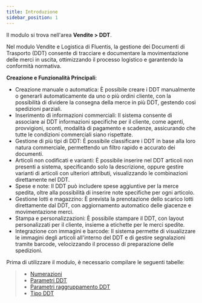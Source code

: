 ```yaml
---
title: Introduzione
sidebar_position: 1
---
```


Il modulo si trova nell'area **Vendite > DDT**.

Nel modulo Vendite e Logistica di Fluentis, la gestione dei Documenti di Trasporto (DDT) consente di tracciare e documentare la movimentazione delle merci in uscita, ottimizzando il processo logistico e garantendo la conformità normativa. 

**Creazione e Funzionalità Principali**:
- Creazione manuale o automatica: È possibile creare i DDT manualmente o generarli automaticamente da uno o più ordini cliente, con la possibilità di dividere la consegna della merce in più DDT, gestendo così spedizioni parziali.
- Inserimento di informazioni commerciali: Il sistema consente di associare ai DDT informazioni specifiche per il cliente, come agenti, provvigioni, sconti, modalità di pagamento e scadenze, assicurando che tutte le condizioni commerciali siano rispettate.
- Gestione di più tipi di DDT: È possibile classificare i DDT in base alla loro natura commerciale, permettendo un filtro rapido e accurato dei documenti.
- Articoli non codificati e varianti: È possibile inserire nel DDT articoli non presenti a sistema, specificando solo la descrizione, oppure gestire varianti di articoli con ulteriori attributi, visualizzando le combinazioni direttamente nel DDT.
- Spese e note: Il DDT può includere spese aggiuntive per la merce spedita, oltre alla possibilità di inserire note specifiche per ogni articolo.
- Gestione lotti e magazzino: È prevista la prenotazione dello scarico lotti direttamente dal DDT, con aggiornamento automatico delle giacenze e movimentazione merci.
- Stampa e personalizzazioni: È possibile stampare il DDT, con layout personalizzati per il cliente, insieme a etichette per le merci spedite.
- Integrazione con immagini e barcode: Il sistema permette di visualizzare le immagini degli articoli all'interno del DDT e di gestire segnalazioni tramite barcode, velocizzando il processo di preparazione delle spedizioni.

Prima di utilizzare il modulo, è necessario compilare le seguenti tabelle:     
> - [Numerazioni](/docs/configurations/tables/fluentis-numerations)    
> - [Parametri DDT](/docs/configurations/parameters/sales/dn-parameters)
> - [Parametri raggruppamento DDT](/docs/configurations/parameters/sales/dn-grouping)
> - [Tipo DDT](/docs/configurations/tables/sales/delivery-notes-type)     
